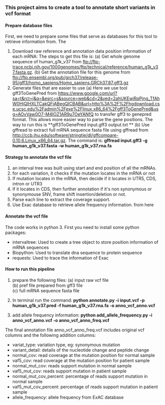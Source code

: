 ### This project aims to create a tool to annotate short variants in vcf format

#### Prepare database files
First, we need to prepare some files that serve as databases for this tool to retrieve information from. The 
1. Download raw reference and annotation data
position information of each mRNA: The steps to get this file is:
    (a) Get whole genome sequence of human_g1k_v37 from ftp://ftp-trace.ncbi.nih.gov/1000genomes/ftp/technical/reference/human_g1k_v37.fasta.gz.
    (b) Get the annotation file for this genome from ftp://ftp.ensembl.org/pub/grch37/release-95/gff3/homo_sapiens/Homo_sapiens.GRCh37.87.gff3.gz
2. Generate files that are easier to use
    (a) Here we use tool gff3ToGenePred from https://www.google.com/url?sa=t&rct=j&q=&esrc=s&source=web&cd=2&ved=2ahUKEwiRqPjng_TfAhW0HjQIHXLTCakQFjABegQICBAB&url=http%3A%2F%2Fhgdownload.cse.ucsc.edu%2Fadmin%2Fexe%2Flinux.x86_64%2Fgff3ToGenePred&usg=AOvVaw0O7-M4IOZ1AR9u7OeYANfQ to transfer gff3 to genepred format. This allows more easier way to parse the gene positions. The way to run this is **gff3ToGenePred input.gff3 output.txt **
    (b) Use gffread to extract full mRNA sequence fasta file using gffread from http://ccb.jhu.edu/software/stringtie/dl/gffcompare-0.10.6.Linux_x86_64.tar.gz. The command is: **gffread input.gff3 -g human_g1k_v37.fasta -w human_g1k_v37.rna.fa**
    
#### Strategy to annotate the vcf file
1. an interval tree was built using start and end position of all the mRNAs.
2. for each variation, it checks if the mutation locates in the mRNA or not
3. If mutation locates in the mRNA, then decide if it locates in UTR5, CDS, intron or UTR3
4. If it locates in CDS, then further annotation if it's non synonymous or synonymouse SNV, frame shift insertion/deletion or not.
5. Parse each line to extract the coverage support.
6. Use Exac database to retrieve allele frequency information. from here

#### Annotate the vcf file
The code works in python 3. First you need to install some python packages:
* intervaltree: Used to create a tree object to store position information of mRNA sequences
* Biopython: Used to translate dna sequence to protein sequence
* requests: Used to trace the information of Exac

#### How to run this pipeline
1. prepare the following files:
	(a) input raw vcf file <br />
	(b) pref file prepared from gff3 file <br />
	(c) full mRNA sequence fasta file <br />

2. In terminal run the command:
	**python annotate.py -i input.vcf -p human_g1k_v37.pred -f human_g1k_v37.rna.fa -o anno_vcf_anno.vcf**

3. add allele frequency information:
	**python add_allele_frequency.py -i anno_vcf_anno.vcf -o anno_vcf_anno_freq.vcf**

The final annotation file anno_vcf_anno_freq.vcf includes original vcf columns and the following addition columns:
* variat_type: variation type, eg: synonymous mutation
* variant_detail: details of the nucleotide change and peptide change
* normal_cov: read coverage at the mutation position for normal sample
* vaf5_cov: read coverage at the mutation position for patient sample
* normal_mut_cov: reads support mutation in normal sample
* vaf5_mut_cov: reads support mutation in patient sample    
* normal_mut_cov_percent: percentage of reads support mutation in normal sample
* vaf5_mut_cov_percent: percentage of reads support mutation in patient sample
* allele_frequency: allele frequency from ExAC database